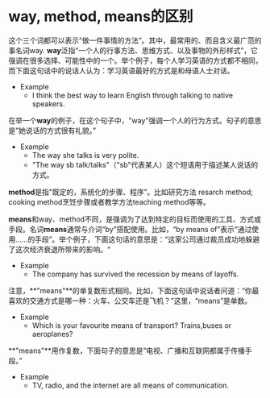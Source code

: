# way, method, means的区别
这个三个词都可以表示”做一件事情的方法”。其中，最常用的、而且含义最广范的事名词way. **way**泛指“一个人的行事方法、思维方式、以及事物的外形样式”，它强调在很多选择、可能性中的一个。举个例子，每个人学习英语的方式都不相同，而下面这句话中的说话人认为：学习英语最好的方式是和母语人士对话。    
- Example
  - I think the best way to learn English through talking to native speakers.

在举一个**way**的例子，在这个句子中，"way"强调一个人的行为方式。句子的意思是”她说话的方式很有礼貌。”
- Example
  - The way she talks is very polite.
  - "The way sb talk/talks"（"sb"代表某人）这个短语用于描述某人说话的方式。

**method**是指"既定的，系统化的步骤、程序”。比如研究方法 resarch method; cooking method烹饪步骤或者教学方法teaching method等等。    

**means**和way、method不同，是强调为了达到特定的目标而使用的工具、方式或手段。名词**means**通常与介词“by”搭配使用。比如，“by means of”表示“通过使用……的手段”。举个例子，下面这句话的意思是：“这家公司通过裁员成功地躲避了这次经济衰退所带来的影响。“
 - Example
   - The company has survived the recession by means of layoffs.

注意，**"means"**的单复数形式相同。比如，下面这句话中说话者问道：“你最喜欢的交通方式是哪一种：火车、公交车还是飞机？”这里，“means”是单数。
- Example
  - Which is your favourite means of  transport? Trains,buses or aeroplanes?

**"means"**用作复数，下面句子的意思是”电视、广播和互联网都属于传播手段。”
- Example
  - TV, radio, and the internet are all means of communication.

